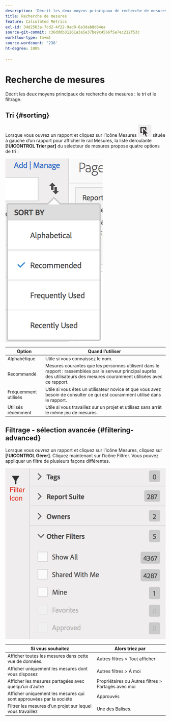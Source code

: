 ```yaml
---
description: 'Décrit les deux moyens principaux de recherche de mesures : le tri et le filtrage.'
title: Recherche de mesures
feature: Calculated Metrics
exl-id: 34d2563a-7cd2-4f22-9ad0-6a3dab8d84ea
source-git-commit: c36dddb31261a3a5e37be9c4566f5e7ec212f53c
workflow-type: tm+mt
source-wordcount: '238'
ht-degree: 100%

---
```


# Recherche de mesures

Décrit les deux moyens principaux de recherche de mesures : le tri et le filtrage.

## Tri  {#sorting}

Lorsque vous ouvrez un rapport et cliquez sur l’icône Mesures ![](assets/metrics_icon.png) située à gauche d’un rapport pour afficher le rail Mesures, la liste déroulante **[!UICONTROL Trier par]** du sélecteur de mesures propose quatre options de tri :

![](assets/cm_sort.png)

| Option | Quand l’utiliser |
|---|---|
| Alphabétique | Utile si vous connaissez le nom. |
| Recommandé | Mesures courantes que les personnes utilisent dans le rapport : rassemblées par le serveur principal auprès des utilisateurs des mesures couramment utilisées avec ce rapport. |
| Fréquemment utilisés | Utile si vous êtes un utilisateur novice et que vous avez besoin de consulter ce qui est couramment utilisé dans le rapport. |
| Utilisés récemment | Utile si vous travaillez sur un projet et utilisez sans arrêt le même jeu de mesures. |

## Filtrage - sélection avancée  {#filtering-advanced}

Lorsque vous ouvrez un rapport et cliquez sur l’icône Mesures, cliquez sur **[!UICONTROL Gérer]**. Cliquez maintenant sur l’icône Filtrer. Vous pouvez appliquer un filtre de plusieurs façons différentes.

![](assets/cm_advanced_sel.png)

| Si vous souhaitez | Alors triez par |
| --- | --- |
| Afficher toutes les mesures dans cette vue de données. | Autres filtres > Tout afficher |
| Afficher uniquement les mesures dont vous disposez | Autres filtres > À moi |
| Afficher les mesures partagées avec quelqu’un d’autre | Propriétaires ou Autres filtres > Partagés avec moi |
| Afficher uniquement les mesures qui sont approuvées par la société | Approuvés |
| Filtrer les mesures d’un projet sur lequel vous travaillez | Une des Balises. |
